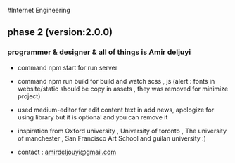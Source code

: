 #Internet Engineering
## phase 2 (version:2.0.0)
### programmer & designer & all of things is Amir deljuyi

- command npm start for run server
- command npm run build for build and watch scss , js (alert : fonts in website/static should be copy in assets , they was removed for minimize project)
- used medium-editor for edit content text in add news, apologize for using library but it is optional and you can remove it

- inspiration from Oxford university , University of toronto , The university of manchester , San Francisco Art School and guilan university :)
- contact : amirdeljouyi@gmail.com